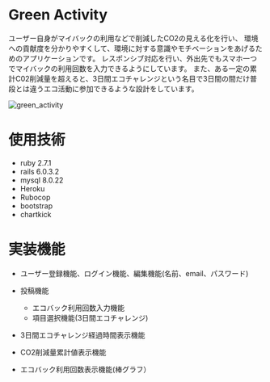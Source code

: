# Green Activity

ユーザー自身がマイバックの利用などで削減したCO2の見える化を行い、
環境への貢献度を分かりやすくして、環境に対する意識やモチベーションをあげるためのアプリケーションです。
レスポンシブ対応を行い、外出先でもスマホ一つでマイバックの利用回数を入力できるようにしています。
また、ある一定の累計C02削減量を超えると、3日間エコチャレンジという名目で3日間の間だけ普段とは違うエコ活動に参加できるような設計をしています。


![green_activity](https://user-images.githubusercontent.com/65383548/103203187-c0b44280-4937-11eb-9151-a906aacacb04.gif)


# 使用技術
- ruby  2.7.1  
- rails 6.0.3.2  
- mysql 8.0.22  
- Heroku  
- Rubocop  
- bootstrap
- chartkick

# 実装機能
 - ユーザー登録機能、ログイン機能、編集機能(名前、email、パスワード)
 
 - 投稿機能
   - エコバック利用回数入力機能
   - 項目選択機能(3日間エコチャレンジ)
   
 - 3日間エコチャレンジ経過時間表示機能  
 - CO2削減量累計値表示機能
 - エコバック利用回数表示機能(棒グラフ）
